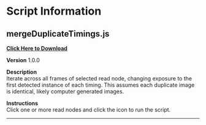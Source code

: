 # Script Information

## mergeDuplicateTimings.js

<!-- <img src="script-icons/mergeDuplicateTimings.png" width="35" height="35"> -->

[**Click Here to Download**](https://github.com/bob-ross27/toonboom/blob/master/dist/mergeDuplicateTimings.zip)

**Version** 1.0.0

**Description**  
 Iterate across all frames of selected read node, changing exposure to the first detected instance of each timing. This assumes each duplicate image is identical, likely computer generated images.

**Instructions**  
 Click one or more read nodes and click the icon to run the script.

---
